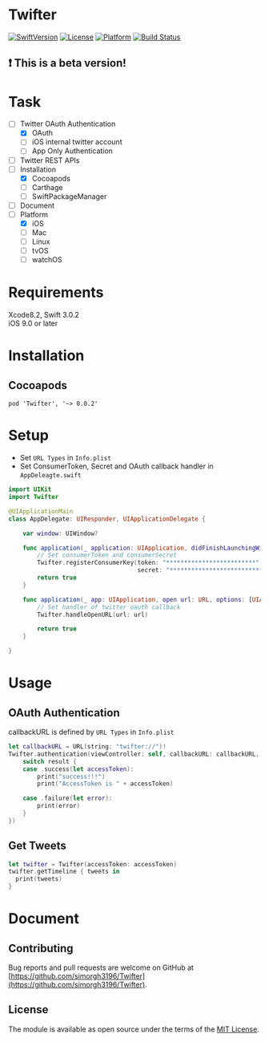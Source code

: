 # Twifter

[![SwiftVersion](https://img.shields.io/badge/Swift-3.0.2-blue.svg?style=flat)](https://github.com/apple/swift)
[![License](https://img.shields.io/badge/license-MIT-blue.svg?style=flat)](https://github.com/apple/swift)
[![Platform](https://img.shields.io/badge/platform-iOS-green.svg?style=flat)](https://github.com/apple/swift)
[![Build Status](https://travis-ci.org/simorgh3196/Twifter.svg?branch=master)](https://travis-ci.org/simorgh3196/Twifter)

## :exclamation: This is a beta version!

# Task
- [ ] Twitter OAuth Authentication
  - [x] OAuth
  - [ ] iOS internal twitter account
  - [ ] App Only Authentication
- [ ] Twitter REST APIs
- [ ] Installation
  - [x] Cocoapods
  - [ ] Carthage
  - [ ] SwiftPackageManager
- [ ] Document
- [ ] Platform
  - [x] iOS
  - [ ] Mac
  - [ ] Linux
  - [ ] tvOS
  - [ ] watchOS

# Requirements
Xcode8.2, Swift 3.0.2  
iOS 9.0 or later

# Installation

## Cocoapods
```
pod 'Twifter', '~> 0.0.2' 
```

<!-- 
## Carthage
```
github 'simorgh3196/Twifter'
```
-->

# Setup
- Set `URL Types` in `Info.plist`
- Set ConsumerToken, Secret and OAuth callback handler in `AppDeleagte.swift`
```swift
import UIKit
import Twifter

@UIApplicationMain
class AppDelegate: UIResponder, UIApplicationDelegate {

    var window: UIWindow?

    func application(_ application: UIApplication, didFinishLaunchingWithOptions launchOptions: [UIApplicationLaunchOptionsKey: Any]?) -> Bool {
        // Set consumerToken and consumerSecret
        Twifter.registerConsumerKey(token: "*************************",
                                    secret: "**************************************************")
        return true
    }

    func application(_ app: UIApplication, open url: URL, options: [UIApplicationOpenURLOptionsKey : Any] = [:]) -> Bool {
        // Set handler of twitter oauth callback
        Twifter.handleOpenURL(url: url)

        return true
    }

}
```

# Usage

## OAuth Authentication
callbackURL is defined by `URL Types` in `Info.plist`
```swift
let callbackURL = URL(string: "twifter://")!
Twifter.authentication(viewController: self, callbackURL: callbackURL, handler: { result in
    switch result {
    case .success(let accessToken):
        print("success!!!")
        print("AccessToken is " + accessToken)

    case .failure(let error):
        print(error)
    }
})
```

## Get Tweets
```swift
let twifter = Twifter(accessToken: accessToken)
twifter.getTimeline { tweets in
  print(tweets)
}
```

# Document

## Contributing
Bug reports and pull requests are welcome on GitHub at [https://github.com/simorgh3196/Twifter](https://github.com/simorgh3196/Twifter).

## License
The module is available as open source under the terms of the [MIT License](http://opensource.org/licenses/MIT).

